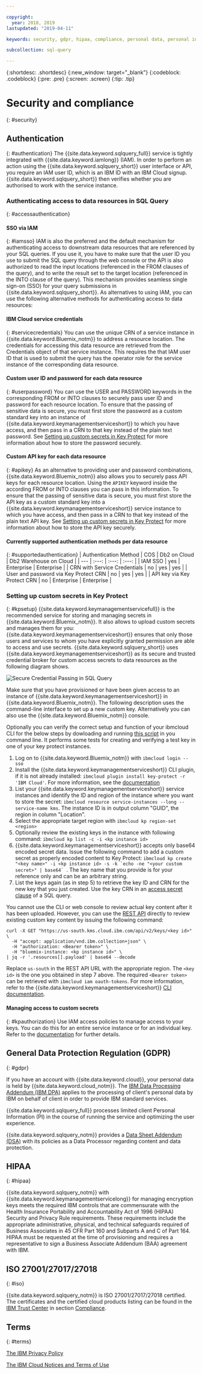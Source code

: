 ```yaml
---

copyright:
  year: 2018, 2019
lastupdated: "2019-04-11"

keywords: security, gdpr, hipaa, compliance, personal data, personal information, privacy policy, cloud notice, terms of use

subcollection: sql-query

---
```


{:shortdesc: .shortdesc}
{:new_window: target="_blank"}
{:codeblock: .codeblock}
{:pre: .pre}
{:screen: .screen}
{:tip: .tip}

# Security and compliance
{: #security}

## Authentication
{: #authentication}
The {{site.data.keyword.sqlquery_full}} service is tightly integrated with {{site.data.keyword.iamlong}} (IAM). In order to perform an action using the {{site.data.keyword.sqlquery_short}} user interface or API, you require an IAM user ID, which is an IBM ID with an IBM Cloud signup. {{site.data.keyword.sqlquery_short}} then verifies whether you are authorised to work with the service instance.

### Authenticating access to data resources in SQL Query
{: #accessauthentication}
#### SSO via IAM
{: #iamsso}
IAM is also the preferred and the default mechanism for authenticating access to downstream data resources that are referenced by your SQL queries. If you use it, you have to make sure that the user ID you use to submit the SQL query through the web console or the API is also authorized to read the input locations (referenced in the  FROM clauses of the query), and to write the result set to the target location (referenced in the INTO clause of the query).  This mechanism provides seamless single sign-on (SSO) for your query submissions in {{site.data.keyword.sqlquery_short}}. As alternatives to using IAM, you can use the following alternative methods for authenticating access to data resources:

#### IBM Cloud service credentials
{: #servicecredentials}
You can use the unique CRN of a service instance in {{site.data.keyword.Bluemix_notm}} to address a resource location. The credentials for accessing this data resource are retrieved from the Credentials object of that service instance. This requires the that IAM user ID that is used to submit the query has the operator role for the service instance of the corresponding data resource.

#### Custom user ID and password for each data resource
{: #userpassword}
You can use the USER and PASSWORD keywords in the corresponding FROM or INTO clauses to securely pass user ID and password for each resource location. To ensure that the passing of sensitive data is secure, you must first store the password as a custom standard key into an instance of {{site.data.keyword.keymanagementserviceshort}} to which you have access, and then pass in a CRN to that key instead of the plain text password. See [Setting up custom secrets in Key Protect](#kpsetup) for more information about how to store the password securely.

#### Custom API key for each data resource
{: #apikey}
As an alternative to providing user and password combinations, {{site.data.keyword.Bluemix_notm}} also allows you to securely pass API keys for each resource location. Using the `APIKEY` keyword inside the according FROM or INTO clauses you can pass in this information. To ensure that the passing of sensitive data is secure, you must first store the API key as a custom standard key into a {{site.data.keyword.keymanagementserviceshort}} service instance to which you have access, and then pass in a CRN to that key instead of the plain text API key. See [Setting up custom secrets in Key Protect](#kpsetup) for more information about how to store the API key securely.

#### Currently supported authentication methods per data resource
{: #supportedauthentication}
| Authentication Method                 | COS   | Db2 on Cloud | Db2 Warehouse on Cloud |
| ---                                   | :---: | :---:        | :---:                  |
| IAM SSO                               | yes   | Enterprise   | Enterprise             |
| CRN with Service Credentials          | no    | yes          | yes                    |
| User and password via Key Protect CRN | no    | yes          | yes                    |
| API key via Key Protect CRN           | no    | Enterprise   | Enterprise             |

### Setting up custom secrets in Key Protect
{: #kpsetup}
{{site.data.keyword.keymanagementservicefull}} is the recommended service for storing and managing secrets in {{site.data.keyword.Bluemix_notm}}. It also allows to upload custom secrets and manages them for you: {{site.data.keyword.keymanagementserviceshort}} ensures that only those users and services to whom you have explicitly granted permission are able to access and use secrets. {{site.data.keyword.sqlquery_short}} uses {{site.data.keyword.keymanagementserviceshort}} as its secure and trusted credential broker for custom access secrets to data resources as the following diagram shows.

![Secure Credential Passing in SQL Query](accesssecrets.png)

Make sure that you have provisioned or have been given access to an instance of {{site.data.keyword.keymanagementserviceshort}} in {{site.data.keyword.Bluemix_notm}}. The following description uses the command-line interface to set up a new custom key. Alternatively you can also use the {{site.data.keyword.Bluemix_notm}} console.

Optionally you can verify the correct setup and function of your ibmcloud CLI for the below steps by dowloading and running <a href="kp_check.sh" download>this script</a> in you command line. It performs some tests for creating and verifying a test key in one of your key protect instances.

1. Log on to {{site.data.keyword.Bluemix_notm}} with `ibmcloud login --sso`
2. Install the {{site.data.keyword.keymanagementserviceshort}} CLI plugin, if it is not already installed: `ibmcloud plugin install key-protect -r 'IBM Cloud'`. For more information, see the [documentation](/docs/services/key-protect?topic=key-protect-set-up-cli)
3. List your {{site.data.keyword.keymanagementserviceshort}} service instances and identify the ID and region of the instance where you want to store the secret: `ibmcloud resource service-instances --long --service-name kms`. The instance ID is in output column "GUID", the region in column "Location".
4. Select the appropriate target region with `ibmcloud kp region-set <region>`
5. Optionally review the existing keys in the instance with following command:  `ibmcloud kp list -c -i <kp instance id>`
6. {{site.data.keyword.keymanagementserviceshort}} accepts only base64 encoded secret data. Issue the following command to add a custom secret as properly encoded content to Key Protect: ``ibmcloud kp create "<key name>" -i <kp instance id> -s -k `echo -ne "<your custom secret>" | base64` ``. The key name that you provide is for your reference only and can be an arbitrary string.
7. List the keys again (as in step 5) to retrieve the key ID and CRN for the new key that you just created. Use the key CRN in an [access secret clause](/docs/services/sql-query?topic=sql-query-sql-reference#accessSecrets) of a SQL query.

You cannot use the CLI or web console to review actual key content after it has been uploaded. However, you can use the [REST API](https://cloud.ibm.com/apidocs/key-protect#retrieve-a-key-by-id) directly to review existing custom key content by issuing the following command:
```
curl -X GET "https://us-south.kms.cloud.ibm.com/api/v2/keys/<key id>" \
  -H "accept: application/vnd.ibm.collection+json" \
  -H "authorization: <Bearer token>" \
  -H "bluemix-instance: <kp instance id>" \
| jq -r '.resources[].payload' | base64 --decode
```
Replace `us-south` in the REST API URL with the appropriate region. The `<key id>` is the one you obtained in step 7 above. The required `<Bearer token>` can be retrieved with `ibmcloud iam oauth-tokens`. For more information, refer to the {{site.data.keyword.keymanagementserviceshort}} [CLI documentation](/docs/services/key-protect?topic=key-protect-cli-reference#ibmcloud-kp-commands).

#### Managing access to custom secrets
{: #kpauthorization}
Use IAM access policies to manage access to your keys. You can do this for an entire service instance or for an individual key. Refer to the [documentation](/docs/services/key-protect?topic=key-protect-grant-access-keys) for further details.

## General Data Protection Regulation (GDPR)
{: #gdpr}

If you have an account with {{site.data.keyword.cloud}}, your personal data is held by {{site.data.keyword.cloud_notm}}. The [IBM Data Processing Addendum (IBM DPA)](https://www.ibm.com/support/customer/csol/terms/?cat=dpa) applies to the processing of client's personal data by IBM on behalf of client in order to provide IBM standard services.

{{site.data.keyword.sqlquery_full}} processes limited client Personal Information (PI) in the course of running the service and optimizing the user experience.

{{site.data.keyword.sqlquery_notm}} provides a [Data Sheet Addendum (DSA)](https://www.ibm.com/software/reports/compatibility/clarity-reports/report/html/softwareReqsForProduct?deliverableId=AC17FFB0B52911E7A9EB066095601ABB) with its policies as a Data Processor regarding content and data protection.

## HIPAA
{: #hipaa}

{{site.data.keyword.sqlquery_notm}} with {{site.data.keyword.keymanagementservicelong}} for managing encryption keys meets the required IBM controls that are commensurate with the Health Insurance Portability and Accountability Act of 1996 (HIPAA) Security and Privacy Rule requirements. These requirements include the appropriate administrative, physical, and technical safeguards required of Business Associates in 45 CFR Part 160 and Subparts A and C of Part 164. HIPAA must be requested at the time of provisioning and requires a representative to sign a Business Associate Addendum (BAA) agreement with IBM.

## ISO 27001/27017/27018
{: #iso}

{{site.data.keyword.sqlquery_notm}} is ISO 27001/27017/27018 certified. The certificates and the certified cloud products listing can be found in the [IBM Trust Center](https://www.ibm.com/trust) in section [Compliance](https://www.ibm.com/cloud/compliance).

## Terms
{: #terms}

[The IBM Privacy Policy](https://www.ibm.com/privacy/us/en/)

[The IBM Cloud Notices and Terms of Use](/docs/overview/terms-of-use?topic=overview-terms#terms)
